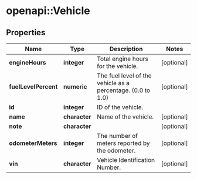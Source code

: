 # openapi::Vehicle

## Properties
Name | Type | Description | Notes
------------ | ------------- | ------------- | -------------
**engineHours** | **integer** | Total engine hours for the vehicle. | [optional] 
**fuelLevelPercent** | **numeric** | The fuel level of the vehicle as a percentage. (0.0 to 1.0) | [optional] 
**id** | **integer** | ID of the vehicle. | 
**name** | **character** | Name of the vehicle. | [optional] 
**note** | **character** |  | [optional] 
**odometerMeters** | **integer** | The number of meters reported by the odometer. | [optional] 
**vin** | **character** | Vehicle Identification Number. | [optional] 


